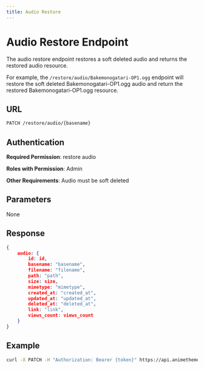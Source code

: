 ```yaml
---
title: Audio Restore
---
```


# Audio Restore Endpoint

The audio restore endpoint restores a soft deleted audio and returns the restored audio resource.

For example, the `/restore/audio/Bakemonogatari-OP1.ogg` endpoint will restore the soft deleted Bakemonogatari-OP1.ogg audio and return the restored Bakemonogatari-OP1.ogg resource.

## URL

```sh
PATCH /restore/audio/{basename}
```

## Authentication

**Required Permission**: restore audio

**Roles with Permission**: Admin

**Other Requirements**: Audio must be soft deleted

## Parameters

None

## Response

```json
{
    audio: {
        id: id,
        basename: "basename",
        filename: "filename",
        path: "path",
        size: size,
        mimetype: "mimetype",
        created_at: "created_at",
        updated_at: "updated_at",
        deleted_at: "deleted_at",
        link: "link",
        views_count: views_count
    }
}
```

## Example

```bash
curl -X PATCH -H "Authorization: Bearer {token}" https://api.animethemes.moe/restore/audio/Bakemonogatari-OP1.ogg
```
